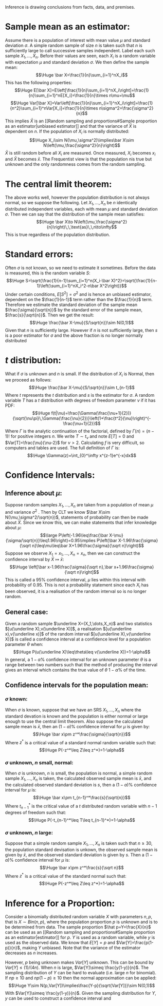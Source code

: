 Inference is drawing conclusions from facts, data, and premises.

# Sample mean as an estimator:

Assume there is a population of interest with mean value $\mu$ and standard deviation $\sigma$. A simple random sample of size $n$ is taken such that $n$ is sufficiently large to call successive samples independent. Label each such sample $X_1,\dots,X_n$. Before their values are seen, each $X_i$ is a random variable with expectation $\mu$ and standard deviation $\sigma$. We then define the sample mean:$$\Huge \bar X=\frac{1}{n}\sum_{i=1}^nX_i$$This has the following properties:$$\Huge E[\bar X]=E\left[\frac{1}{n}\sum_{i=1}^nX_i\right]=\frac{1}{n}\sum_{i=1}^nE[X_i]=\frac{1}{n}\times n\mu=\mu$$$$\Huge Var[\bar X]=Var\left[\frac{1}{n}\sum_{i=1}^nX_i\right]=\frac{1}{n^2}\sum_{i=1}^nVar[X_i]=\frac{1}{n}\times n\sigma^2=\frac{\sigma^2}{n}$$This implies $\bar X$ is an [[Random sampling and proportions#Sample proportion as an estimator|unbiased estimator]] and that the variance of $\bar X$ is dependent on $n$. If the population of $X_i$ is normally distributed: $$\Huge X_i\sim N(\mu,\sigma^2)\implies\bar X\sim N\left(\mu,\frac{\sigma^2}{n}\right)$$$\bar X$ is still random before all $X_i$ are measured. Once measured, $X_i$ becomes $x_i$ and $\bar X$ becomes $\bar x$. The Frequentist view is that the population nis true but unknown and the only randomness comes from the random sampling. 

# The central limit theorem:

The above works well, however the population distribution is not always normal, so we suppose the following. Let $X_1,\dots,X_n$ be $n$ identically distributed independent variables, each with mean $\mu$ and standard deviation $\sigma$. Then we can say that the distribution of the sample mean satisfies:$$\Huge \bar X\to N\left(\mu,\frac{\sigma^2}{n}\right)\,\,\text{as}\,\,n\to\infty$$This is true regardless of the population distribution. 

# Standard errors:

Often $\sigma$ is not known, so we need to estimate it sometimes. Before the data is measured, this is the random variable $S$:$$\Huge S=\sqrt{\frac{1}{n-1}\sum_{i=1}^n(X_i-\bar X)^2}=\sqrt{\frac{1}{n-1}\left(\sum_{i=1}^nX_i^2-n\bar X^2\right)}$$Under certain conditions, $E[S^2]=\sigma^2$ and is hence an unbiased estimator, dependent on the $\frac{1}{n-1}$ term rather than the $\frac{1}{n}$ term. Therefore we estimate the standard deviation of the sample mean $\frac{\sigma}{\sqrt{n}}$ by the standard error of the sample mean, $\frac{s}{\sqrt{n}}$. Then we get the result:$$\Huge \frac{\bar X-\mu}{S/\sqrt{n}}\sim N(0,1)$$Given that $n$ is sufficiently large. However if $n$ is not sufficiently large, then $s$ is a poor estimator for $\sigma$ and the above fraction is no longer normally distributed

# $t$ distribution:

What if $\sigma$ is unknown and $n$ is small. If the distribution of $X_i$ is Normal, then we proceed as follows:$$\Huge \frac{\bar X-\mu}{S/\sqrt{n}}\sim t_{n-1}$$Where $t$ represents the $t$ distribution and $s$ is the estimator for $\sigma$. A random variable $T$ has a $t$ distribution with degrees of freedom parameter $\nu$ if it has PDF:$$\Huge f(t|\nu)=\frac{\Gamma(\frac{\nu+1}{2})}{\sqrt{\nu\pi}\,\Gamma(\frac{\nu}{2})}\left(1+\frac{t^2}{\nu}\right)^{-\frac{\nu+1}{2}}$$Where $\Gamma$ is the analytic continuation of the factorial, defined by $\Gamma(n)=(n-1)!$ for positive integers $n$. We write $T\sim t_\nu$ and note $E[T]=0$ and $Var[T]=\frac{\nu}{\nu-2}$ for $\nu>2$. Calculating $f$ is very difficult, so computers and tables are used. The full definition of $\Gamma$ is:$$\Huge \Gamma(z)=\int_{0}^\infty x^{z-1}e^{-x}dx$$

# Confidence Intervals:

## Inference about $\mu$:
Suppose random samples $X_1,\dots,X_n$ are taken from a population of mean $\mu$ and variance $\sigma^2$ . Then by CLT we know $\bar X\sim N(\mu,\sigma^2/\sqrt{n})$, statements of probability can then be made about $\bar X$. Since we know this, we can make statements that infer knowledge about $\mu$:$$\large P\left(-1.96\leq\frac{\bar X-\mu}{\sigma/\sqrt{n}}\leq1.96\right)=0.95\implies P\left(\bar X-1.96\frac{\sigma}{\sqrt n}\leq\mu\leq\bar X+1.96\frac{\sigma}{\sqrt n}\right)$$
Suppose we observe $X_1=x_1,\dots, X_n=x_n$, then we can construct the confidence interval by $\bar X\mapsto\bar x$:$$\Huge \left[\bar x-1.96\frac{\sigma}{\sqrt n},\bar x+1.96\frac{\sigma}{\sqrt n}\right]$$This is called a $95$% confidence interval, $\mu$ lies within this interval with probability of $0.95$. This is not a probability statement since each $X_i$ has been observed, it is a realisation of the random interval so is no longer random.

## General case:
Given a random sample $\underline X=(X_1,\dots,X_n)$ and two statistics $[u(\underline X),v(\underline X)]$, a realisation $[u(\underline x),v(\underline x)]$ of the random interval $[u(\underline X),v(\underline X)]$ is called a confidence interval at a confidence level for a population parameter $\theta$ when:$$\Huge P(u(\underline X)\leq\theta\leq v(\underline X))=1-\alpha$$In general, a $1-\alpha$% confidence interval for an unknown parameter $\theta$ is a range between two numbers such that the method of producing the interval gives an interval which contains the true value of $\theta$ $1-\alpha$% of the time.

## Confidence intervals for the population mean:

### $\sigma$  known:
When $\sigma$ is known, suppose that we have an SRS $X_1,\dots,X_n$ where the standard devation is known and the population is either normal or large enough to use the central limit theorem. Also suppose the calculated sample mean is $\bar x$, then an $(1-\alpha)$% confidence interval for $\mu$ is given by:$$\Huge \bar x\pm z^*\frac{\sigma}{\sqrt{n}}$$Where $z^*$ is a critical value of a standard normal random variable such that:$$\Huge P(-z^*\leq Z\leq z^*)=1-\alpha$$

### $\sigma$ unknown, $n$ small, normal:
When $\sigma$ is unknown, $n$ is small, the population is normal, a simple random sample $X_1,\dots,X_n$ is taken, the calculated observed sample mean is $\bar x$, and the calculated observed standard deviation is  $s$, then a $(1-\alpha)$% confidence interval for $\mu$ is:$$\Huge \bar x\pm t_{n-1}^*\frac{s}{\sqrt{n}}$$Where $t_{n-1}^*$ is the critical value of a $t$ distributed random variable with $n-1$ degrees of freedom such that:$$\Huge P(-t_{n-1}^*\leq T\leq t_{n-1}^*)=1-\alpha$$
### $\sigma$ unknown, $n$ large:
Suppose that a simple random sample $X_1,\dots,X_n$ is taken such that $n\geq30$, the population standard devisation is unkown, the observed sample mean is given by $\bar x$, and the observed standard deviation is given by $s$. Then a $(1-\alpha)$% confidence interval for $\mu$ is:$$\Huge \bar x\pm z^*\frac{s}{\sqrt n}$$Where $z^*$ is a critical value of the standard normal such that:$$\Huge P(-z^*\leq Z\leq z^*)=1-\alpha$$

# Inference for a Proportion:

Consider a binomially distributed random variable $X$ with parameters $n,p$, that is $X\sim Bin(n,p)$, where the population proportion $p$ is unknown and is to be determined from data. The sample proportion $\hat p=Y=\frac{X}{n}$ can be used as an [[Random sampling and proportions#Sample proportion as an estimator|estimator]] for $p$. $Y$ is used as a random variable, while $y$ is used as the observed data. We know that $E[Y]=p$ and $Var[Y]=\frac{p(1-p)}{n}$, making $Y$ unbiased. Note that the variance of the estimator decreases as $n$ increases.

However, $p$ being unknown makes $Var[Y]$ unknown. This can be bound by $Var[Y]\leq (1)/(4n)$. When $n$ is large, $Var[Y]\simeq \frac{y(1-y)}{n}$. The sampling distribution of $Y$ can be hard to evaluate (i.e. large $n$ for binomial). If $np\geq10$ and $np(1-p)\geq10$ then the normal approximation can be applied:$$\Huge Y\sim N(p,Var[Y])\implies\frac{Y-p}{\sqrt{Var[Y]}}\sim N(0,1)$$With $Var[Y]\simeq \frac{y(1-y)}{n}$. Given the sampling distribution for $Y$, $y$ can be used to construct a confidence interval and 